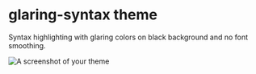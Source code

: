 # glaring-syntax theme

Syntax highlighting with glaring colors on black background and no font smoothing.

![A screenshot of your theme](https://cloud.githubusercontent.com/assets/20040365/16404407/b02b58cc-3d39-11e6-90a4-88cfd355dcfc.png)
